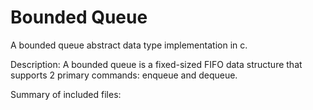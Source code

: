 Bounded Queue
=============
A bounded queue abstract data type implementation in c.

Description:
A bounded queue is a fixed-sized FIFO data structure that
supports 2 primary commands: enqueue and dequeue.

Summary of included files:

